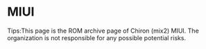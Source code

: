 # MIUI

Tips:This page is the ROM archive page of Chiron (mix2) MIUI. The organization is not responsible for any possible potential risks.
